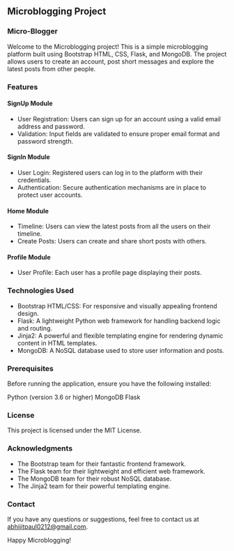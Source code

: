 ## Microblogging Project

### Micro-Blogger

Welcome to the Microblogging project! This is a simple microblogging platform built using Bootstrap HTML, CSS, Flask, and MongoDB. The project allows users to create an account, post short messages and explore the latest posts from other people.

### Features

#### SignUp Module
* User Registration: Users can sign up for an account using a valid email address and password.
* Validation: Input fields are validated to ensure proper email format and password strength.

#### SignIn Module
* User Login: Registered users can log in to the platform with their credentials.
* Authentication: Secure authentication mechanisms are in place to protect user accounts.

#### Home Module
* Timeline: Users can view the latest posts from all the users on their timeline.
* Create Posts: Users can create and share short posts with others.

#### Profile Module
* User Profile: Each user has a profile page displaying their posts.

### Technologies Used
* Bootstrap HTML/CSS: For responsive and visually appealing frontend design.
* Flask: A lightweight Python web framework for handling backend logic and routing.
* Jinja2: A powerful and flexible templating engine for rendering dynamic content in HTML templates.
* MongoDB: A NoSQL database used to store user information and posts.

### Prerequisites

Before running the application, ensure you have the following installed:

Python (version 3.6 or higher)
MongoDB
Flask

### License

This project is licensed under the MIT License.

### Acknowledgments

* The Bootstrap team for their fantastic frontend framework.
* The Flask team for their lightweight and efficient web framework.
* The MongoDB team for their robust NoSQL database.
* The Jinja2 team for their powerful templating engine.

### Contact

If you have any questions or suggestions, feel free to contact us at abhijitpaul0212@gmail.com.

Happy Microblogging!
